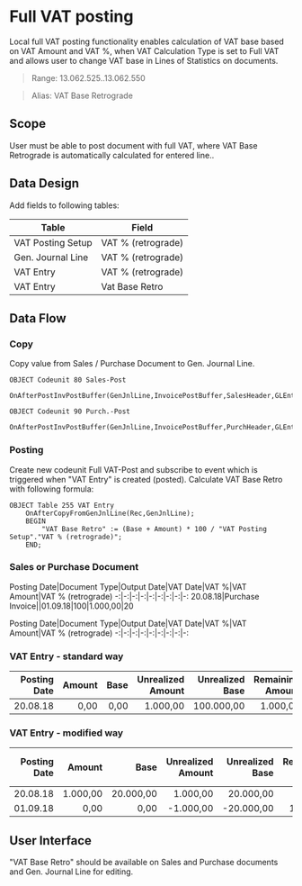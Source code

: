 # Full VAT posting

Local full VAT posting functionality enables calculation of VAT base based on VAT Amount and VAT %, when VAT Calculation Type is set to Full VAT and allows user to change VAT base in Lines of Statistics on documents.

> Range: 13.062.525..13.062.550

> Alias: VAT Base Retrograde


## Scope
User must be able to post document with full VAT, where VAT Base Retrograde is automatically calculated for entered line..


## Data Design

Add fields to following tables:

Table|Field
-|-
VAT Posting Setup|VAT % (retrograde)
Gen. Journal Line|VAT % (retrograde)
VAT Entry|VAT % (retrograde)
VAT Entry|Vat Base Retro|

## Data Flow

### Copy

Copy value from Sales / Purchase Document to Gen. Journal Line. 
``` PAS
OBJECT Codeunit 80 Sales-Post 
    OnAfterPostInvPostBuffer(GenJnlLine,InvoicePostBuffer,SalesHeader,GLEntryNo); 
```
``` PAS
OBJECT Codeunit 90 Purch.-Post 
    OnAfterPostInvPostBuffer(GenJnlLine,InvoicePostBuffer,PurchHeader,GLEntryNo); 
```

### Posting

Create new codeunit Full VAT-Post and subscribe to event which is triggered when "VAT Entry" is created (posted). Calculate VAT Base Retro with following formula:

``` PAS
OBJECT Table 255 VAT Entry 
    OnAfterCopyFromGenJnlLine(Rec,GenJnlLine); 
    BEGIN
        "VAT Base Retro" := (Base + Amount) * 100 / "VAT Posting Setup"."VAT % (retrograde)";
    END;
``` 

### Sales or Purchase Document
Posting Date|Document Type|Output Date|VAT Date|VAT %|VAT Amount|VAT % (retrograde)
-:|-:|-:|-:|-:|-:|-:|-:|-:
20.08.18|Purchase Invoice||01.09.18|100|1.000,00|20

Posting Date|Document Type|Output Date|VAT Date|VAT %|VAT Amount|VAT % (retrograde)
-:|-:|-:|-:|-:|-:|-:|-:|-:

### VAT Entry - standard way
Posting Date|Amount|Base|Unrealized Amount|Unrealized Base|Remaining Amount|Remaining Base
-:|-:|-:|-:|-:|-:|-:
20.08.18|0,00|0,00|1.000,00|100.000,00|1.000,00|100.000,00

### VAT Entry - modified way
Posting Date|Amount|Base|Unrealized Amount|Unrealized Base|Remaining Amount|Remaining Base|VAT Base Retro
-:|-:|-:|-:|-:|-:|-:|-:
20.08.18|1.000,00|20.000,00|1.000,00|20.000,00|0,00|0,00|20
01.09.18|0,00|0,00|-1.000,00|-20.000,00|1.000,00|20.000,00|20

## User Interface

"VAT Base Retro" should be available on Sales and Purchase documents and Gen. Journal Line for editing.
